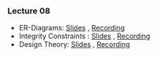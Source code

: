 ### Lecture 08

- ER-Diagrams: [Slides](https://drive.google.com/file/d/1VhaKeCqsdfCOsOjyUFb7IJUPMRrj4G-O/view?usp=sharing) ,  [Recording](https://drive.google.com/file/d/1Sl94noI8lRrt_jCNRNrD5lHFVEnsfKJB/view?usp=sharing)
-  Integrity Constraints : [Slides](https://drive.google.com/file/d/1WXC9GmLX3ki4Y_kM6rnOQVIegaTlppCS/view?usp=sharing) ,  [Recording](https://drive.google.com/file/d/1nZEmBP1OGtzIWWdz9x7LN-If4fPiRmSV/view?usp=sharing)
-  Design Theory: [Slides](https://drive.google.com/file/d/1LsFiNGbj2cFQgV6D6Puem-tZKTaHSsk9/view?usp=sharing) ,  [Recording](https://drive.google.com/file/d/1UR5syFg298gXatA63oH4CNx4dWTTdUuU/view?usp=sharing)

  

